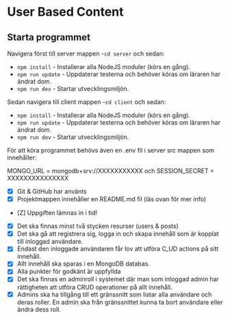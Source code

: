 # User Based Content

## Starta programmet

Navigera först till server mappen -`cd server` och sedan:

- `npm install` - Installerar alla NodeJS moduler (körs en gång).
- `npm run update` - Uppdaterar testerna och behöver köras om läraren har ändrat dom.
- `npm run dev` - Startar utvecklingsmiljön.

Sedan navigera till client mappen -`cd client` och sedan:

- `npm install` - Installerar alla NodeJS moduler (körs en gång).
- `npm run update` - Uppdaterar testerna och behöver köras om läraren har ändrat dom.
- `npm run dev` - Startar utvecklingsmiljön.

För att köra programmet behövs även en .env fil i server src mappen som innehåller:

MONGO_URL = mongodb+srv://XXXXXXXXXXX
och
SESSION_SECRET = XXXXXXXXXXXXXXX

- [x] Git & GitHub har använts
- [x] Projektmappen innehåller en README.md fil (läs ovan för mer info)
- [Z] Uppgiften lämnas in i tid!
- [x] Det ska finnas minst två stycken resurser (users & posts)
- [x] Det ska gå att registrera sig, logga in och skapa innehåll som är kopplat till inloggad användare.
- [x] Endast den inloggade användaren får lov att utföra C_UD actions på sitt innehåll.
- [x] Allt innehåll ska sparas i en MongoDB databas.
- [x] Alla punkter för godkänt är uppfyllda
- [x] Det ska finnas en adminroll i systemet där man som inloggad admin har rättigheten att utföra CRUD operationer på allt innehåll.
- [x] Admins ska ha tillgång till ett gränssnitt som listar alla användare och deras roller. En admin ska från gränssnittet kunna ta bort användare eller ändra dess roll.
